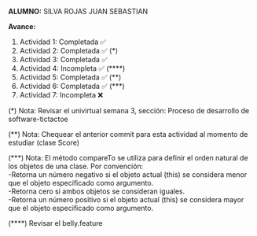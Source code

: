 **ALUMNO:** SILVA ROJAS JUAN SEBASTIAN  

**Avance:**
1) Actividad 1: Completada ✅
2) Actividad 2: Completada ✅ (*)
3) Actividad 3: Completada ✅
4) Actividad 4: Incompleta ✅ (****)
5) Actividad 5: Completada ✅ (**)
6) Actividad 6: Completada ✅ (***) 
7) Actividad 7: Incompleta ❌


(*) Nota: Revisar el univirtual semana 3, sección: Proceso de desarrollo de software-tictactoe  

(**) Nota: Chequear el anterior commit para esta actividad al momento de estudiar (clase Score)                     
  
(***) Nota: El método compareTo se utiliza para definir el orden natural de los objetos de una clase. Por convención:  
-Retorna un número negativo si el objeto actual (this) se considera menor que el objeto especificado como argumento.  
-Retorna cero si ambos objetos se consideran iguales.  
-Retorna un número positivo si el objeto actual (this) se considera mayor que el objeto especificado como argumento.  

(****) Revisar el belly.feature
   
 
